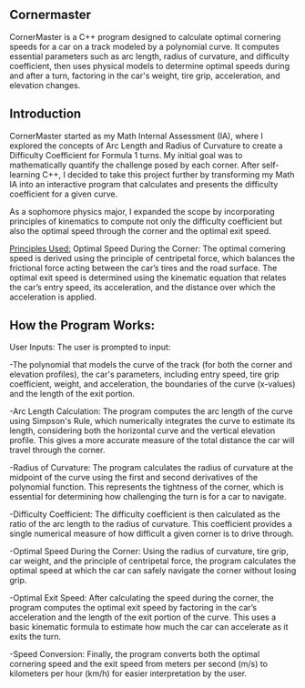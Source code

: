 ## Cornermaster
CornerMaster is a C++ program designed to calculate optimal cornering speeds for a car on a track modeled by a polynomial curve. It computes essential parameters such as arc length, radius of curvature, and difficulty coefficient, then uses physical models to determine optimal speeds during and after a turn, factoring in the car's weight, tire grip, acceleration, and elevation changes.

## Introduction

CornerMaster started as my Math Internal Assessment (IA), where I explored the concepts of Arc Length and Radius of Curvature to create a Difficulty Coefficient for Formula 1 turns. My initial goal was to mathematically quantify the challenge posed by each corner. After self-learning C++, I decided to take this project further by transforming my Math IA into an interactive program that calculates and presents the difficulty coefficient for a given curve.

As a sophomore physics major, I expanded the scope by incorporating principles of kinematics to compute not only the difficulty coefficient but also the optimal speed through the corner and the optimal exit speed.

<u>Principles Used:</u>
Optimal Speed During the Corner: The optimal cornering speed is derived using the principle of centripetal force, which balances the frictional force acting between the car’s tires and the road surface. The optimal exit speed is determined using the kinematic equation that relates the car’s entry speed, its acceleration, and the distance over which the acceleration is applied. 

## How the Program Works:
User Inputs: The user is prompted to input:

-The polynomial that models the curve of the track (for both the corner and elevation profiles), the car's parameters, including entry speed, tire grip coefficient, weight, and acceleration, the boundaries of the curve (x-values) and the length of the exit portion.

-Arc Length Calculation: The program computes the arc length of the curve using Simpson's Rule, which numerically integrates the curve to estimate its length, considering both the horizontal curve and the vertical elevation profile. This gives a more accurate measure of the total distance the car will travel through the corner.

-Radius of Curvature: The program calculates the radius of curvature at the midpoint of the curve using the first and second derivatives of the polynomial function. This represents the tightness of the corner, which is essential for determining how challenging the turn is for a car to navigate.

-Difficulty Coefficient: The difficulty coefficient is then calculated as the ratio of the arc length to the radius of curvature. This coefficient provides a single numerical measure of how difficult a given corner is to drive through.

-Optimal Speed During the Corner: Using the radius of curvature, tire grip, car weight, and the principle of centripetal force, the program calculates the optimal speed at which the car can safely navigate the corner without losing grip.

-Optimal Exit Speed: After calculating the speed during the corner, the program computes the optimal exit speed by factoring in the car’s acceleration and the length of the exit portion of the curve. This uses a basic kinematic formula to estimate how much the car can accelerate as it exits the turn.

-Speed Conversion: Finally, the program converts both the optimal cornering speed and the exit speed from meters per second (m/s) to kilometers per hour (km/h) for easier interpretation by the user.

